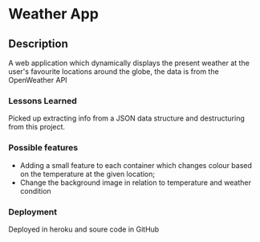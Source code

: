 # Weather App

## Description

A web application which dynamically displays the present weather at the user's favourite locations around the globe,
the data is from the OpenWeather API

### Lessons Learned

Picked up extracting info from a JSON data structure and destructuring from this project.



### Possible features

- Adding a small feature to each container which changes colour based on the temperature at the given location;
- Change the background image in relation to temperature and weather condition

### Deployment

Deployed in heroku and soure code in GitHub
